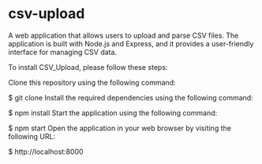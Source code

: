 # csv-upload
A web application that allows users to upload and parse CSV files. The application is built with Node.js and Express, and it provides a user-friendly interface for managing CSV data.

To install CSV_Upload, please follow these steps:

Clone this repository using the following command:

$ git clone 
Install the required dependencies using the following command:

$ npm install 
Start the application using the following command:

$ npm start 
Open the application in your web browser by visiting the following URL:

$ http://localhost:8000 
